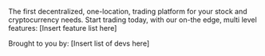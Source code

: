 The first decentralized, one-location, trading platform for your stock and cryptocurrency needs. 
Start trading today, with our on-the edge, multi level features:
[Insert feature list here]

Brought to you by:
[Insert list of devs here]
